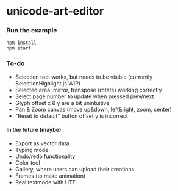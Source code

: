 unicode-art-editor
=====================

### Run the example

```
npm install
npm start
```

### To-do

* Selection tool works, but needs to be visible (currently SelectionHighlight.js WIP)
* Selected area: mirror, transpose (rotate) working correctly
* Select page number to update when pressed prev/next
* Glyph offset x & y are a bit unintuitive
* Pan & Zoom canvas (move up&down, left&right, zoom, center)
* "Reset to default" button offset y is incorrect

#### In the future (maybe)

* Export as vector data
* Typing mode
* Undo/redo functionality
* Color tool
* Gallery, where users can upload their creations
* Frames (to make animation)
* Real textmode with UTF